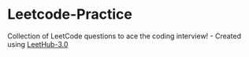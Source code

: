 # Leetcode-Practice
Collection of LeetCode questions to ace the coding interview! - Created using [LeetHub-3.0](https://github.com/raphaelheinz/LeetHub-3.0)
